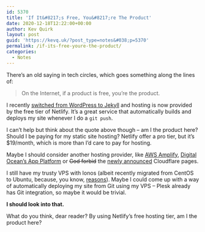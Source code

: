 ```yaml
---
id: 5370
title: 'If It&#8217;s Free, You&#8217;re The Product'
date: 2020-12-18T12:22:00+00:00
author: Kev Quirk
layout: post
guid: 'https://kevq.uk/?post_type=notes&#038;p=5370'
permalink: /if-its-free-youre-the-product/
categories:
  - Notes
---
```

There&#8217;s an old saying in tech circles, which goes something along the lines of:

<blockquote class="wp-block-quote is-style-large">
  <p>
    On the Internet, if a product is free, you&#8217;re the product.
  </p>
</blockquote>

I recently [switched from WordPress to Jekyll](/goodbye-wordpress-switched-to-jekyll/) and hosting is now provided by the free tier of Netlify. It&#8217;s a great service that automatically builds and deploys my site whenever I do a `git push`.

I can&#8217;t help but think about the quote above though &#8211; am I the product here? Should I be paying for my static site hosting? Netlify offer a pro tier, but it&#8217;s $19/month, which is more than I&#8217;d care to pay for hosting.

Maybe I should consider another hosting provider, like [AWS Amplify](https://console.amplify.aws/), [Digital Ocean&#8217;s App Platform](https://www.digitalocean.com/products/app-platform/) or <del>God forbid</del> the [newly announced](https://blog.cloudflare.com/cloudflare-pages/) Cloudflare pages.

I still have my trusty VPS with Ionos (albeit recently migrated from CentOS to Ubuntu, because, you know, [reasons](https://blog.centos.org/2020/12/future-is-centos-stream/)). Maybe I could come up with a way of automatically deploying my site from Git using my VPS &#8211; Plesk already has Git integration, so maybe it would be trivial.

**I should look into that.**

What do you think, dear reader? By using Netlify&#8217;s free hosting tier, am I the product here?
